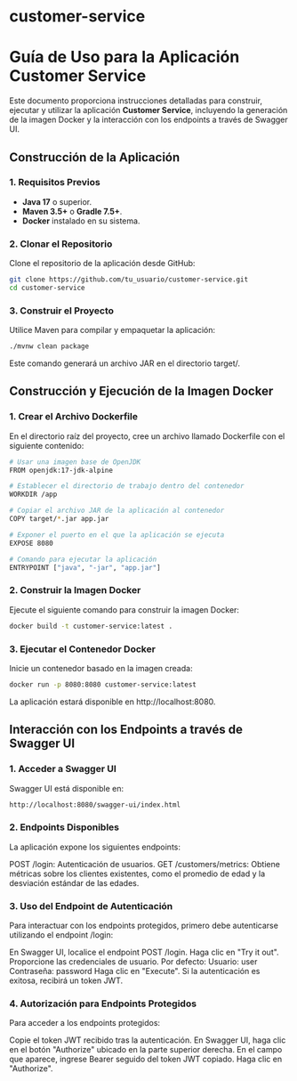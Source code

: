 # customer-service
# Guía de Uso para la Aplicación Customer Service

Este documento proporciona instrucciones detalladas para construir, ejecutar y utilizar la aplicación **Customer Service**, incluyendo la generación de la imagen Docker y la interacción con los endpoints a través de Swagger UI.

## Construcción de la Aplicación

### 1. Requisitos Previos

- **Java 17** o superior.
- **Maven 3.5+** o **Gradle 7.5+**.
- **Docker** instalado en su sistema.

### 2. Clonar el Repositorio

Clone el repositorio de la aplicación desde GitHub:

```bash
git clone https://github.com/tu_usuario/customer-service.git
cd customer-service
```

### 3. Construir el Proyecto
Utilice Maven para compilar y empaquetar la aplicación:

```bash
./mvnw clean package
```

Este comando generará un archivo JAR en el directorio target/.

## Construcción y Ejecución de la Imagen Docker
### 1. Crear el Archivo Dockerfile
   En el directorio raíz del proyecto, cree un archivo llamado Dockerfile con el siguiente contenido:
```bash
# Usar una imagen base de OpenJDK
FROM openjdk:17-jdk-alpine

# Establecer el directorio de trabajo dentro del contenedor
WORKDIR /app

# Copiar el archivo JAR de la aplicación al contenedor
COPY target/*.jar app.jar

# Exponer el puerto en el que la aplicación se ejecuta
EXPOSE 8080

# Comando para ejecutar la aplicación
ENTRYPOINT ["java", "-jar", "app.jar"]
```

### 2. Construir la Imagen Docker
   Ejecute el siguiente comando para construir la imagen Docker:

```bash
docker build -t customer-service:latest .
```

### 3. Ejecutar el Contenedor Docker
   Inicie un contenedor basado en la imagen creada:

```bash
docker run -p 8080:8080 customer-service:latest
```

La aplicación estará disponible en http://localhost:8080.


## Interacción con los Endpoints a través de Swagger UI
### 1. Acceder a Swagger UI
   Swagger UI está disponible en:

```bash
http://localhost:8080/swagger-ui/index.html
```

### 2. Endpoints Disponibles
   La aplicación expone los siguientes endpoints:

POST /login: Autenticación de usuarios.
GET /customers/metrics: Obtiene métricas sobre los clientes existentes, como el promedio de edad y la desviación estándar de las edades.

### 3. Uso del Endpoint de Autenticación
   Para interactuar con los endpoints protegidos, primero debe autenticarse utilizando el endpoint /login:

En Swagger UI, localice el endpoint POST /login.
Haga clic en "Try it out".
Proporcione las credenciales de usuario. Por defecto:
Usuario: user
Contraseña: password
Haga clic en "Execute".
Si la autenticación es exitosa, recibirá un token JWT.

### 4. Autorización para Endpoints Protegidos
   Para acceder a los endpoints protegidos:

Copie el token JWT recibido tras la autenticación.
En Swagger UI, haga clic en el botón "Authorize" ubicado en la parte superior derecha.
En el campo que aparece, ingrese Bearer seguido del token JWT copiado.
Haga clic en "Authorize".